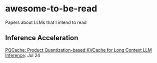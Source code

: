 # awesome-to-be-read
Papers about LLMs that I intend to read

## Inference Acceleration 

[PQCache: Product Quantization-based KVCache for Long Context LLM Inference](https://arxiv.org/abs/2407.12820): Jul 24
